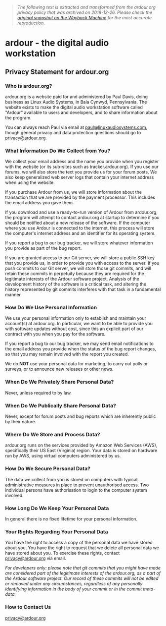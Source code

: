 > *The following text is extracted and transformed from the ardour.org privacy policy that was archived on 2018-12-26. Please check the [original snapshot on the Wayback Machine](https://web.archive.org/web/20181226234642id_/http%3A//ardour.org/privacy.html) for the most accurate reproduction.*

# ardour - the digital audio workstation

## Privacy Statement for ardour.org

### Who is ardour.org?

ardour.org is a website paid for and administered by Paul Davis, doing business as Linux Audio Systems, in Bala Cynwyd, Pennsylvania. The website exists to make the digital audio workstation software called "Ardour" available to users and developers, and to share information about the program. 

You can always reach Paul via email at [paul@linuxaudiosystems.com](mailto:paul@linuxaudiosystems.com), though general privacy and data protection questions should go to [privacy@ardour.org](mailto:privacy@ardour.org). 

### What Information Do We Collect from You?

We collect your email address and the name you provide when you register with the website (or its sub-sites such as tracker.ardour.org). If you use our forums, we will also store the text you provide us for your forum posts. We also keep generalized web server logs that contain your internet address when using the website. 

If you purchase Ardour from us, we will store information about the transaction that we are provided by the payment processor. This includes the email address you gave them. 

If you download and use a ready-to-run version of Ardour from ardour.org, the program will attempt to contact ardour.org at startup to determine if you should be notified about a new release of the software. If the computer where you use Ardour is connected to the internet, this process will store the computer's internet address and an identifier for its operating system. 

If you report a bug to our bug tracker, we will store whatever information you provide as part of the bug report. 

If you are granted access to our Git server, we will store a public SSH key that you provide us, in order to provide you with access to the server. If you push commits to our Git server, we will store those git commits, and will retain these commits in perpetuity because they are required for the legitimate interests of the Ardour software project. Analysis of the development history of the software is a critical task, and altering the history represented by git commits interferes with that task in a fundamental manner. 

### How Do We Use Personal Information

We use your personal information only to establish and maintain your account(s) at ardour.org. In particular, we want to be able to provide you with software updates without cost, since this an explicit part of our contract with you when you pay for the software. 

If you report a bug to our bug tracker, we may send email notifications to the email address you provide when the status of the bug report changes, so that you may remain involved with the report you created. 

We do **NOT** use your personal data for marketing, to carry out polls or surveys, or to announce new releases or other news. 

### When Do We Privately Share Personal Data?

Never, unless required to by law. 

### When Do We Publically Share Personal Data?

Never, except for forum posts and bug reports which are inherently public by their nature. 

### Where Do We Store and Process Data?

ardour.org runs on the services provided by Amazon Web Services (AWS), specifically their US East (Virginia) region. Your data is stored on hardware run by AWS, using virtual computers administered by us. 

### How Do We Secure Personal Data?

The data we collect from you is stored on computers with typical administrative measures in place to prevent unauthorised access. Two individual persons have authorisation to login to the computer system involved. 

### How Long Do We Keep Your Personal Data

In general there is no fixed lifetime for your personal information. 

### Your Rights Regarding Your Personal Data

You have the right to access a copy of the personal data we have stored about you. You have the right to request that we delete all personal data we have stored about you. To exercise these rights, contact [privacy@ardour.org](mailto:privacy@ardour.org) via email. 

_For developers only: please note that git commits that you might have made are considered part of the legitimate interests of the ardour.org, as a part of the Ardour software project. Our record of these commits will not be edited or removed under any circumstances, regardless of any personally identifying information in the body of your commit or in the commit meta-data._

### How to Contact Us

[privacy@ardour.org](mailto:privacy@ardour.org)
